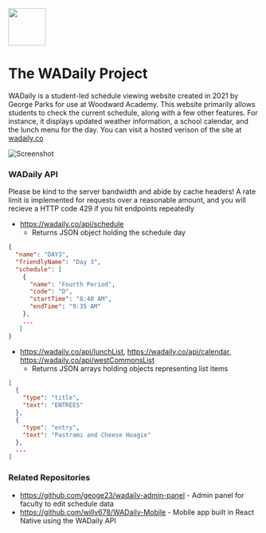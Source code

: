 <img src="https://wadaily.co/logo.png" height="75">
<h1>The WADaily Project</h1>

WADaily is a student-led schedule viewing website created in 2021 by George Parks for use at Woodward Academy. This website primarily allows students to check the current schedule, along with a few other features. For instance, it displays updated weather information, a school calendar, and the lunch menu for the day. You can visit a hosted verison of the site at [wadaily.co](wadaily.co)

![Screenshot](https://i.ibb.co/Hdr30z9/wadaily-co.png)

### WADaily API
Please be kind to the server bandwidth and abide by cache headers! A rate limit is implemented for requests over a reasonable amount, and you will recieve a HTTP code 429 if you hit endpoints repeatedly
- https://wadaily.co/api/schedule
  - Returns JSON object holding the schedule day 
```json
{
  "name": "DAY3",
  "friendlyName": "Day 3",
  "schedule": [
    {
      "name": "Fourth Period",
      "code": "D",
      "startTime": "8:40 AM",
      "endTime": "9:35 AM"
    },
    ...
   ]
}
```
- https://wadaily.co/api/lunchList, https://wadaily.co/api/calendar, https://wadaily.co/api/westCommonsList
  - Returns JSON arrays holding objects representing list items
```json
[
  {
    "type": "title",
    "text": "ENTREES"
  },
  {
    "type": "entry",
    "text": "Pastrami and Cheese Hoagie"
  },
  ...
]
```
        
### Related Repositories 
- https://github.com/geoge23/wadaily-admin-panel - Admin panel for faculty to edit schedule data
- https://github.com/willv678/WADaily-Mobile - Mobile app built in React Native using the WADaily API
